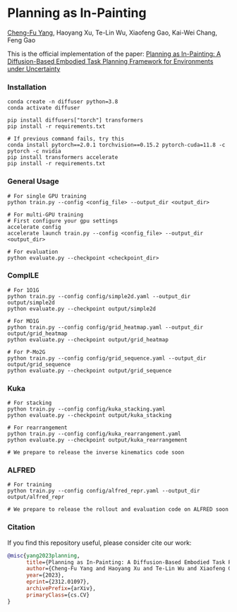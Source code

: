 # Planning as In-Painting
[Cheng-Fu Yang](https://joeyy5588.github.io/chengfu-yang/), Haoyang Xu, Te-Lin Wu, Xiaofeng Gao, Kai-Wei Chang, Feng Gao

This is the official implementation of the paper: [Planning as In-Painting: A Diffusion-Based Embodied Task Planning Framework for Environments under Uncertainty](https://arxiv.org/abs/2312.01097)

### Installation
```
conda create -n diffuser python=3.8
conda activate diffuser
```

```
pip install diffusers["torch"] transformers
pip install -r requirements.txt
```

```
# If previous command fails, try this
conda install pytorch==2.0.1 torchvision==0.15.2 pytorch-cuda=11.8 -c pytorch -c nvidia
pip install transformers accelerate
pip install -r requirements.txt
```

### General Usage
```
# For single GPU training
python train.py --config <config_file> --output_dir <output_dir>

# For multi-GPU training
# First configure your gpu settings
accelerate config
accelerate launch train.py --config <config_file> --output_dir <output_dir>

# For evaluation
python evaluate.py --checkpoint <checkpoint_dir>
```

### CompILE
```
# For 1O1G
python train.py --config config/simple2d.yaml --output_dir output/simple2d
python evaluate.py --checkpoint output/simple2d

# For MO1G
python train.py --config config/grid_heatmap.yaml --output_dir output/grid_heatmap
python evaluate.py --checkpoint output/grid_heatmap

# For P-Mo2G
python train.py --config config/grid_sequence.yaml --output_dir output/grid_sequence
python evaluate.py --checkpoint output/grid_sequence
```

### Kuka
```
# For stacking
python train.py --config config/kuka_stacking.yaml
python evaluate.py --checkpoint output/kuka_stacking

# For rearrangement
python train.py --config config/kuka_rearrangement.yaml
python evaluate.py --checkpoint output/kuka_rearrangement

# We prepare to release the inverse kinematics code soon
```

### ALFRED
```
# For training
python train.py --config config/alfred_repr.yaml --output_dir output/alfred_repr

# We prepare to release the rollout and evaluation code on ALFRED soon
```
### Citation
If you find this repository useful, please consider cite our work:
```bibtex
@misc{yang2023planning,
      title={Planning as In-Painting: A Diffusion-Based Embodied Task Planning Framework for Environments under Uncertainty}, 
      author={Cheng-Fu Yang and Haoyang Xu and Te-Lin Wu and Xiaofeng Gao and Kai-Wei Chang and Feng Gao},
      year={2023},
      eprint={2312.01097},
      archivePrefix={arXiv},
      primaryClass={cs.CV}
}
```
